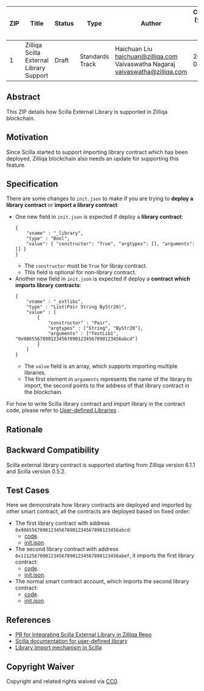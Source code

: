 |  ZIP | Title | Status| Type | Author | Created (yyyy-mm-dd) | Updated (yyyy-mm-dd)
|--|--|--|--| -- | -- | -- |
| 1  | Zilliqa Scilla External Library Support | Draft | Standards Track  | Haichuan Liu <haichuan@zilliqa.com> <br> Vaivaswatha Nagaraj vaivaswatha@zilliqa.com | 2020-02-20 | 2020-02-20

## Abstract

This ZIP details how Scilla External Library is supported in Zilliqa blockchain.

## Motivation

Since Scilla started to support importing library contract which has been deployed, Zilliqa blockchain also needs an update for supporting this feature. 

## Specification

There are some changes to `init.json` to make if you are trying to **deploy a library contract** or **import a library contract**:

- One new field in `init.json` is expected if deploy a **library contract**:
	```
	{
		"vname" : "_library",
		"type" : "Bool",
		"value": { "constructor": "True", "argtypes": [], "arguments": [] }
	}
	```
	- The `constructor` must be `True` for libray contract.
	- This field is optional for non-library contract.
- Another new field in `init.json` is expected if deploy a **contract which imports library contracts**:
	```
	{
		"vname" : "_extlibs",
		"type" : "List(Pair String ByStr20)",
		"value" : [
			{
				"constructor" : "Pair",
				"argtypes" : ["String", "ByStr20"],
				"arguments" : ["TestLib1", "0x986556789012345678901234567890123456abcd"]
			}
		]
	}
	```
	- The `value` field is an array, which supports importing multiple libraries.
	- The first element in `arguments` represents the name of the library to import, the second points to the address of that library contract in the blockchain.

For how to write Scilla library contract and import library in the contract code, please refer to [User-defined Libraries](https://scilla.readthedocs.io/en/latest/scilla-in-depth.html#user-defined-libraries)  .

## Rationale
## Backward Compatibility

Scilla external library contract is supported starting from Zilliqa version 6.1.1 and Scilla version 0.5.2.

## Test Cases

Here we demonstrate how library contracts are deployed and imported by other smart contract, all the contracts are deployed based on fixed order:
- The first library contract with address `0x986556789012345678901234567890123456abcd`:
	- [code](https://github.com/Zilliqa/scilla/blob/master/tests/contracts/0x986556789012345678901234567890123456abcd.scillib).
	- [init.json](https://github.com/Zilliqa/scilla/blob/master/tests/runner/0x986556789012345678901234567890123456abcd/init.json).
- The second library contract with address `0x111256789012345678901234567890123456abef`,  it imports the first library contract:
	- [code](https://github.com/Zilliqa/scilla/blob/master/tests/contracts/0x111256789012345678901234567890123456abef.scillib).
	- [init.json](https://github.com/Zilliqa/scilla/blob/master/tests/runner/0x111256789012345678901234567890123456abef/init.json).
- The normal smart contract account, which imports the second library contract:
	- [code](https://github.com/Zilliqa/scilla/blob/master/tests/contracts/import-test-lib.scilla).
	- [init.json](https://github.com/Zilliqa/scilla/blob/master/tests/runner/import-test-lib/init.json).

## References
- [PR for Integrating Scilla External Library in Zilliqa Repo](https://apidocs.zilliqa.com/#gettransaction)
- [Scilla documentation for user-defined library](https://scilla.readthedocs.io/en/latest/interface.html#interpreter-output)
- [Library import mechanism in Scilla]()

## Copyright Waiver

Copyright and related rights waived via [CC0](https://creativecommons.org/publicdomain/zero/1.0/).
